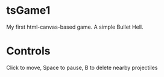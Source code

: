# tsGame1
My first html-canvas-based game. A simple Bullet Hell.

# Controls
Click to move, Space to pause, B to delete nearby projectiles
